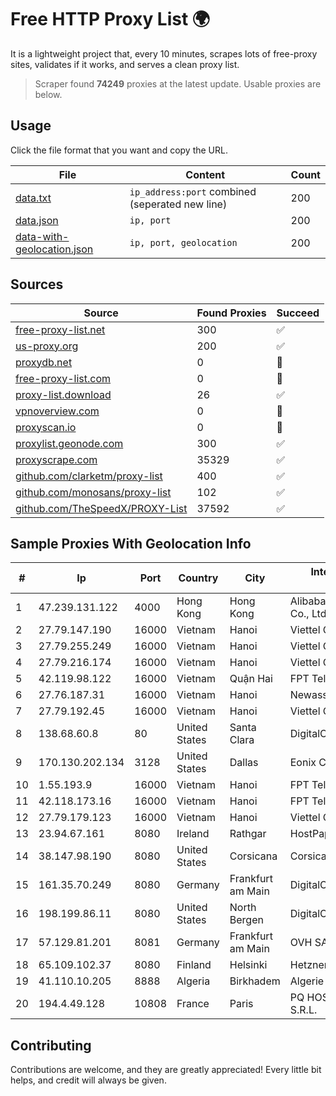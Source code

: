 
# Free HTTP Proxy List 🌍

It is a lightweight project that, every 10 minutes, scrapes lots of free-proxy sites, validates if it works, and serves a clean proxy list.


> Scraper found **74249** proxies at the latest update. Usable proxies are below.

## Usage

Click the file format that you want and copy the URL.


|File|Content|Count|
|----|-------|-----|
|[data.txt](https://raw.githubusercontent.com/themiralay/Proxy-List-World/master/data.txt)|`ip_address:port` combined (seperated new line)|200|
|[data.json](https://raw.githubusercontent.com/themiralay/Proxy-List-World/master/data.json)|`ip, port`|200|
|[data-with-geolocation.json](https://raw.githubusercontent.com/themiralay/Proxy-List-World/master/data-with-geolocation.json)|`ip, port, geolocation`|200|

## Sources

|Source|Found Proxies|Succeed|
|------|-------------|-------|
|[free-proxy-list.net](https://free-proxy-list.net)|300|✅|
|[us-proxy.org](https://www.us-proxy.org)|200|✅|
|[proxydb.net](http://proxydb.net)|0|🚫|
|[free-proxy-list.com](https://free-proxy-list.com/?page=&port=&type%5B%5D=http&type%5B%5D=https&up_time=0&search=Search)|0|🚫|
|[proxy-list.download](https://www.proxy-list.download/HTTP)|26|✅|
|[vpnoverview.com](https://vpnoverview.com/privacy/anonymous-browsing/free-proxy-servers)|0|🚫|
|[proxyscan.io](https://www.proxyscan.io)|0|🚫|
|[proxylist.geonode.com](https://proxylist.geonode.com/api/proxy-list?limit=300&page=1&sort_by=lastChecked&sort_type=desc&protocols=http,https)|300|✅|
|[proxyscrape.com](https://api.proxyscrape.com/v2/?request=displayproxies&protocol=http&timeout=10000&country=all&ssl=all&anonymity=all)|35329|✅|
|[github.com/clarketm/proxy-list](https://raw.githubusercontent.com/clarketm/proxy-list/master/proxy-list-raw.txt)|400|✅|
|[github.com/monosans/proxy-list](https://raw.githubusercontent.com/monosans/proxy-list/main/proxies/http.txt)|102|✅|
|[github.com/TheSpeedX/PROXY-List](https://raw.githubusercontent.com/TheSpeedX/PROXY-List/master/http.txt)|37592|✅|


## Sample Proxies With Geolocation Info

|#|Ip|Port|Country|City|Internet Service Provider|
|-|--|----|-------|----|-------------------------|
|1|47.239.131.122|4000|Hong Kong|Hong Kong|Alibaba (US) Technology Co., Ltd.|
|2|27.79.147.190|16000|Vietnam|Hanoi|Viettel Corporation|
|3|27.79.255.249|16000|Vietnam|Hanoi|Viettel Corporation|
|4|27.79.216.174|16000|Vietnam|Hanoi|Viettel Corporation|
|5|42.119.98.122|16000|Vietnam|Quận Hai|FPT Telecom Company|
|6|27.76.187.31|16000|Vietnam|Hanoi|Newass2011xDSLHCMC|
|7|27.79.192.45|16000|Vietnam|Hanoi|Viettel Corporation|
|8|138.68.60.8|80|United States|Santa Clara|DigitalOcean, LLC|
|9|170.130.202.134|3128|United States|Dallas|Eonix Corporation|
|10|1.55.193.9|16000|Vietnam|Hanoi|FPT Telecom Company|
|11|42.118.173.16|16000|Vietnam|Hanoi|FPT Telecom Company|
|12|27.79.179.123|16000|Vietnam|Hanoi|Viettel Corporation|
|13|23.94.67.161|8080|Ireland|Rathgar|HostPapa|
|14|38.147.98.190|8080|United States|Corsicana|Corsicana ISD|
|15|161.35.70.249|8080|Germany|Frankfurt am Main|DigitalOcean, LLC|
|16|198.199.86.11|8080|United States|North Bergen|DigitalOcean, LLC|
|17|57.129.81.201|8081|Germany|Frankfurt am Main|OVH SAS|
|18|65.109.102.37|8080|Finland|Helsinki|Hetzner Online GmbH|
|19|41.110.10.205|8888|Algeria|Birkhadem|Algerie Telecom|
|20|194.4.49.128|10808|France|Paris|PQ HOSTING PLUS S.R.L.|



## Contributing

Contributions are welcome, and they are greatly appreciated! Every
little bit helps, and credit will always be given.

